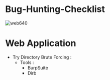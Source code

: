 # Bug-Hunting-Checklist
![web640](https://user-images.githubusercontent.com/59237881/225519816-500cc827-2c7f-42a4-b772-552eb1e6e11e.jpg)
# Web Application
* Try Directory Brute Forcing  :
   * Tools :
     * BurpSuite
     * Dirb  
